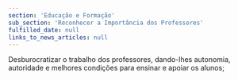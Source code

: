 ```yaml
---
section: 'Educação e Formação'
sub_section: 'Reconhecer a Importância dos Professores'
fulfilled_date: null
links_to_news_articles: null
---
```


Desburocratizar o trabalho dos professores, dando-lhes autonomia, autoridade e melhores condições para ensinar e apoiar os alunos;